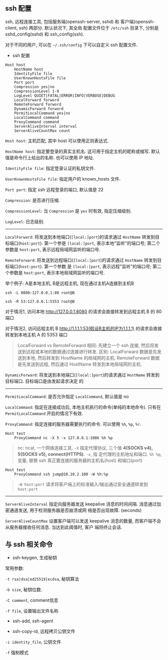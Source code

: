 ## ssh 配置

ssh, 远程连接工具, 包括服务端(openssh-server, sshd) 和 客户端(openssh-client, ssh) 两部分. 默认状况下, 其全局
配置文件位于 `/etc/ssh` 目录下, 分别是 sshd_config(sshd) 和 ssh_config(ssh).

对于不同的用户, 可以在 `~/.ssh/config` 下可以自定义 ssh 配置文件.

- ssh 配置

```
Host host
    HostName host
    IdentityFile file
    UserKnownHostsFile file
    Port port
    Compression yes|no
    CompressionLevel 1-9
    LogLevel QUIET|FATAL|ERROR|INFO|VERBOSE|DEBUG
    LocalForward forword
    RemoteForward forword
    DynamicForward forword
    PermitLocalCommand yes|no
    LocalCommand command
    ProxyCommand command 
    ServerAliveInterval interval
    ServerAliveCountMax count
```

`Host host`: 主机匹配, 其中 host 可以使用正则表达式.

`HostName host`: 指定要登录的真实主机名. 这可用于指定主机的昵称或缩写. 默认值是命令行上给出的名称. 也可以使用 IP 地址.

`IdentityFile file`: 指定登录认证的私钥文件.

`UserKnownHostsFile file`: 指定用户的 known_hosts 文件.

`Port port`: 指定 ssh 远程登录的端口, 默认值是 22

`Compression`: 是否进行压缩.

`CompressionLevel`: 当 `Compression` 是 `yes` 时有效, 指定压缩级别.

`LogLevel`: 日志级别.

---

`LocalForward`: 将发送到本地端口(`[local:]port`)的请求通过 `HostName` 转发到目标端口(`host:port`). 第一个参是 
`[local:]port`, 表示本地"监听"的端口号; 第二个参数是 `host:port`, 表示远程局域网监听的端口号.

`RemoteForward`: 将发送到远程端口(`[local:]port`)的请求通过 `HostName` 转发到目标端口(`host:port`). 第一个参数
是 `[local:]port`, 表示远程"监听"的端口号; 第二个参数是 `host:port`, 表示本地局域网监听的端口号.

举个例子: A是本地主机, B是远程主机, 现在通过主机A连接到主机B

```
ssh -L 8080:127.0.0.1:80 root@B

ssh -R 53:127.0.0.1:5353 root@B
```

对于情况1, 访问本地 http://127.0.0.1:8080 的请求会直接转发到远程主机 B 的 80 端口

对于情况2, 访问远程主机 B http://1.1.1.1:53(假设B主机的IP为1.1.1.1) 的请求会直接转发到本地主机 A 的 5353 端口

> LocalForward vs RemoteForward 
> 相同: 先建立一个 ssh 连接, 然后将发送到远程或本地的数据通过连接进行转发.
> 区别: LocalForward 数据是先发送到本地, 然后转发到 HostName 的局域网的主机.
>      RemoteForward 数据是先发送到远程, 然后通过 HostName 转发到本地局域网的主机.

`DynamicForward`: 将发送到本地端口(`[local:]port`)的请求通过 `HostName` 转发到目标端口. 目标端口是由发起请求决定
的.

---

`PermitLocalCommand`: 是否允许指定 `LocalCommand`, 默认值是 no

`LocalCommand`: 指定在连接成功后, 本地主机执行的命令(单纯的本地命令). 只有在 `PermitLocalCommand` 开启的情况下有效.

`ProxyCommand`: 指定连接的服务器需要执行的命令. 可以使用 `%h`, `%p`, `%r`.

```
Host test
    ProxyCommand nc -X 5 -x 127.0.0.1:1086 %h %p
```

> nc: ncat, 一个网络连接工具. `-X` 指定代理协议, 三个值 **4(SOCKS v4), 5(SOCKS v5), connect(HTTPS)**. `-x`, 指
定代理的主机地址和端口. `%h %p`, 变量, 替换 ssh 真正要连接的服务器的主机名(host) 和端口(port)


```
Host test
    ProxyCommand ssh jump@10.10.2.100 -W %h:%p
```

> `-W host:port` 请求将客户端上的标准输入/输出通过安全通道转发到 `host:port`


---

`ServerAliveInterval` 指定向服务器发送 keepalive 消息的时间间隔. 消息通过加密通道发送, 用于检测服务器是否崩溃或网
络是否出现故障. (seconds)

`ServerAliveCountMax` 设置客户端可以发送 keepalive 消息的数量, 而客户端不会从服务器接收任何消息. 当达到此阈值时, 客户
端将终止会话.

## 与 ssh 相关命令

- ssh-keygen, 生成秘钥

常用参数:

`-t rsa|dsa|ed25519|ecdsa`, 秘钥算法

`-b size`, 秘钥位数.

`-C comment`, comment信息

`-f file`, 设置输出文件名称

- ssh-add, ssh-agent


- ssh-copy-id, 远程拷贝公钥文件

`-i identity_file`, 公钥文件

`-f` 强制模式
